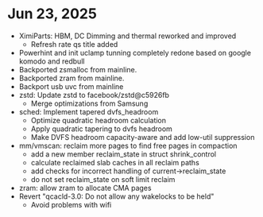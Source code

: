 # Jun 23, 2025
+ XimiParts: HBM, DC Dimming and thermal reworked and improved
  - Refresh rate qs title added
+ Powerhint and init uclamp tunning completely redone based on google komodo and redbull
+ Backported zsmalloc from mainline.
+ Backported zram from mainline.
+ Backport usb uvc from mainline
+ zstd: Update zstd to facebook/zstd@c5926fb
  - Merge optimizations from Samsung
+ sched: Implement tapered dvfs_headroom
  - Optimize quadratic headroom calculation
  - Apply quadratic tapering to dvfs headroom
  - Make DVFS headroom capacity-aware and add low-util suppression
+ mm/vmscan: reclaim more pages to find free pages in compaction
  - add a new member reclaim_state in struct shrink_control
  - calculate reclaimed slab caches in all reclaim paths
  - add checks for incorrect handling of current->reclaim_state
  - do not set reclaim_state on soft limit reclaim
+ zram: allow zram to allocate CMA pages
+ Revert "qcacld-3.0: Do not allow any wakelocks to be held"
  - Avoid problems with wifi
